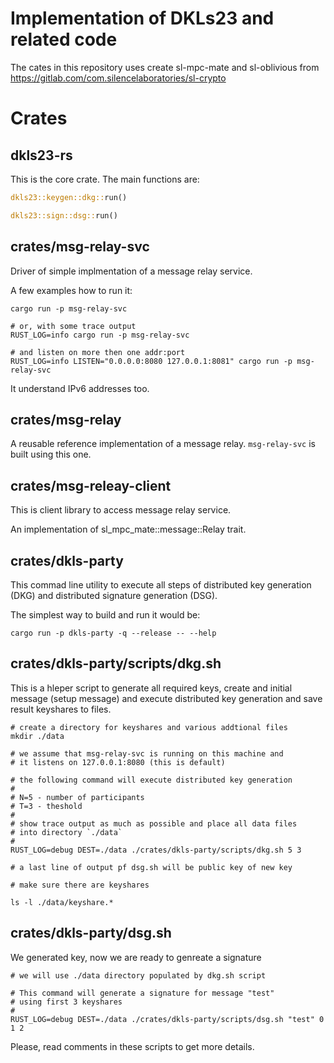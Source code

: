 # Implementation of DKLs23 and related code

The cates in this repository uses create sl-mpc-mate and sl-oblivious
from https://gitlab.com/com.silencelaboratories/sl-crypto

# Crates

## dkls23-rs

This is the core crate. The main functions are:

```rust
dkls23::keygen::dkg::run()

dkls23::sign::dsg::run()
```

## crates/msg-relay-svc

Driver of simple implmentation of a message relay service.

A few examples how to run it:

```shell
cargo run -p msg-relay-svc

# or, with some trace output
RUST_LOG=info cargo run -p msg-relay-svc

# and listen on more then one addr:port
RUST_LOG=info LISTEN="0.0.0.0:8080 127.0.0.1:8081" cargo run -p msg-relay-svc
```

It understand IPv6 addresses too.

## crates/msg-relay

A reusable reference implementation of a message relay.
`msg-relay-svc` is built using this one.

## crates/msg-releay-client

This is client library to access message relay service.

An implementation of sl_mpc_mate::message::Relay trait.

## crates/dkls-party

This commad line utility to execute all steps of distributed
key generation (DKG) and distributed signature generation (DSG).

The simplest way to build and run it would be:

```shell
cargo run -p dkls-party -q --release -- --help
```

## crates/dkls-party/scripts/dkg.sh

This is a hleper script to generate all required keys, create
and initial message (setup message) and execute distributed
key generation and save result keyshares to files.

```shell
# create a directory for keyshares and various addtional files
mkdir ./data

# we assume that msg-relay-svc is running on this machine and
# it listens on 127.0.0.1:8080 (this is default)

# the following command will execute distributed key generation
#
# N=5 - number of participants
# T=3 - theshold
#
# show trace output as much as possible and place all data files
# into directory `./data`
#
RUST_LOG=debug DEST=./data ./crates/dkls-party/scripts/dkg.sh 5 3

# a last line of output pf dsg.sh will be public key of new key

# make sure there are keyshares

ls -l ./data/keyshare.*

```

## crates/dkls-party/dsg.sh

We generated key, now we are ready to genreate a signature

```shell
# we will use ./data directory populated by dkg.sh script

# This command will generate a signature for message "test"
# using first 3 keyshares
#
RUST_LOG=debug DEST=./data ./crates/dkls-party/scripts/dsg.sh "test" 0 1 2
```

Please, read comments in these scripts to get more details.
